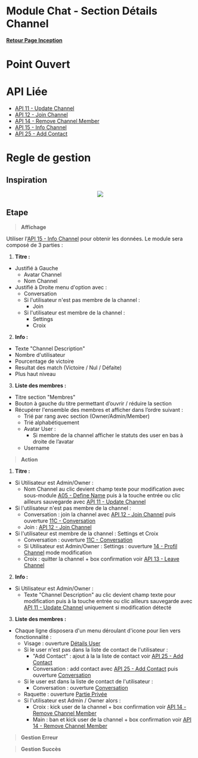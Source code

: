 # Module Chat - Section Détails Channel

**[Retour Page Inception](./00_Page_Inception.md)**

# Point Ouvert

# API Liée
- [API 11 - Update Channel](../API/11_Update_Channel.md)
- [API 12 - Join Channel](../API/12_Join_Channel.md)
- [API 14 - Remove Channel Member](../API/14_Remove_Channel_Member.md)
- [API 15 - Info Channel](../API/15_Info_Channel.md)
- [API 25 - Add Contact](../API/25_Add_Contact.md)
# Regle de gestion

## Inspiration
<p align="center">
	<img src="./Inspiration/" />
</p>

## Etape

> **Affichage**

Utiliser l'[API 15 - Info Channel](../API/15_Info_Channel.md) pour obtenir les données. Le module sera composé de 3 parties :
1. **Titre :**
- Justifié à Gauche
	- Avatar Channel
	- Nom Channel
- Justifié à Droite menu d'option avec :
	- Conversation 
	- Si l'utilisateur n'est pas membre de la channel : 
		- Join
	- Si l'utilisateur est membre de la channel :
		- Settings
		- Croix

2. **Info :**
- Texte "Channel Description"
- Nombre d'utilisateur
- Pourcentage de victoire
- Resultat des match (Victoire / Nul / Défaite)
- Plus haut niveau

3. **Liste des membres :**
- Titre section "Membres"
- Bouton à gauche du titre permettant d’ouvrir / réduire la section
- Récupérer l'ensemble des membres et afficher dans l’ordre suivant  :
	- Trié par rang avec section (Owner/Admin/Member)
	- Trié alphabétiquement
	- Avatar User :
		- Si membre de la channel afficher le statuts des user en bas à droite de l’avatar
	- Username

> **Action**

1. **Titre :**
- Si Utilisateur est Admin/Owner :
	- Nom Channel au clic devient champ texte pour modification avec sous-module [A05 - Define Name](./A05_Define_Name.md) puis à la touche entrée ou clic ailleurs sauvegarde avec [API 11 - Update Channel](../API/11_Update_Channel.md)
- Si l'utilisateur n'est pas membre de la channel : 
	- Conversation : join la channel avec [API 12 - Join Channel](../API/12_Join_Channel.md) puis ouverture [11C - Conversation](./11C_Conversation.md)
	- Join : [API 12 - Join Channel](../API/12_Join_Channel.md)
- Si l'utilisateur est membre de la channel : Settings et Croix
	- Conversation : ouverture [11C - Conversation](./11C_Conversation.md)
	- Si Utilisateur est Admin/Owner : Settings : ouverture [14 - Profil Channel](./14_Profil_Channel.md) mode modification
	- Croix : quitter la channel + box confirmation voir [API 13 - Leave Channel](../API/13_Leave_Channel.md)

2. **Info :**
- Si Utilisateur est Admin/Owner :
	- Texte "Channel Description" au clic devient champ texte pour modification puis à la touche entrée ou clic ailleurs sauvegarde avec [API 11 - Update Channel](../API/11_Update_Channel.md) uniquement si modification détecté

3. **Liste des membres :**
- Chaque ligne disposera d'un menu déroulant d'icone pour lien vers fonctionnalité : 
	- Visage : ouverture [Détails User](./11E_Details_User.md)
	- Si le user n'est pas dans la liste de contact de l'utilisateur : 
		- "Add Contact" : ajout à la la liste de contact voir [API 25 - Add Contact](../API/25_Add_Contact.md)
		- Conversation : add contact avec [API 25 - Add Contact](../API/25_Add_Contact.md) puis ouverture [Conversation](./11C_Conversation.md)
	- Si le user est dans la liste de contact de l'utilisateur :
		- Conversation : ouverture [Conversation](./11C_Conversation.md)
	- Raquette : ouverture [Partie Privée](./24_Partie_Privee.md)
	- Si l'utilisateur est Admin / Owner alors : 
		- Croix : kick user de la channel + box confirmation voir [API 14 - Remove Channel Member](../API/14_Remove_Channel_Member.md)
		- Main : ban et kick user de la channel + box confirmation voir [API 14 - Remove Channel Member](../API/14_Remove_Channel_Member.md)

> **Gestion Erreur**

> **Gestion Succès**

